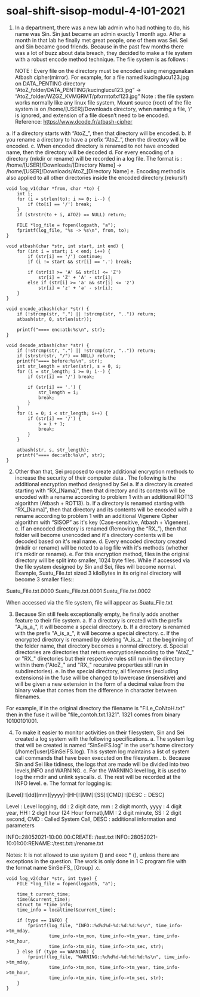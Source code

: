 # soal-shift-sisop-modul-4-I01-2021

1. In a department, there was a new lab admin who had nothing to do, his name was Sin. Sin just became an admin exactly 1 month ago. After a month in that lab he finally met great people, one of them was Sei. Sei and Sin became good friends. Because in the past few months there was a lot of buzz about data breach, they decided to make a file system with a robust encode method technique. The file system is as follows :
	
    NOTE : 
    Every file on the directory must be encoded using menggunakan Atbash cipher(mirror).
    For example, for a file named kucinglucu123.jpg on DATA_PENTING directory
    “AtoZ_folder/DATA_PENTING/kucinglucu123.jpg” → “AtoZ_folder/WZGZ_KVMGRMT/pfxrmtofxf123.jpg”
    Note : the file system works normally like any linux file system, Mount source (root) of the file system is on /home/[USER]/Downloads directory, when naming a file,  ‘/’ is            ignored, and extension of a file doesn’t need to be encoded.
    Reference: https://www.dcode.fr/atbash-cipher


a. If a directory starts with “AtoZ_”, then that directory will be encoded.
b. If you rename a directory to have a prefix “AtoZ_”, then the directory will be encoded.
c. When encoded directory is renamed to not have encoded name, then the directory will be decoded 
d. For every encoding of a directory (mkdir or rename) will be recorded in a log file. The format is : /home/[USER]/Downloads/[Directory Name] → /home/[USER]/Downloads/AtoZ_[Directory Name]
e. Encoding method is also applied to all other directories inside the encoded directory.(rekursif)

```shell
void log_v1(char *from, char *to) {
    int i;
    for (i = strlen(to); i >= 0; i--) {
        if (to[i] == '/') break;
    }
    if (strstr(to + i, ATOZ) == NULL) return;

    FILE *log_file = fopen(logpath, "a");
    fprintf(log_file, "%s -> %s\n", from, to);
}

void atbash(char *str, int start, int end) {
    for (int i = start; i < end; i++) {
        if (str[i] == '/') continue;
        if (i != start && str[i] == '.') break;

        if (str[i] >= 'A' && str[i] <= 'Z')
            str[i] = 'Z' + 'A' - str[i];
        else if (str[i] >= 'a' && str[i] <= 'z')
            str[i] = 'z' + 'a' - str[i];
    }
}

void encode_atbash(char *str) {
    if (!strcmp(str, ".") || !strcmp(str, "..")) return;
    atbash(str, 0, strlen(str));

    printf("==== enc:atb:%s\n", str);
}

void decode_atbash(char *str) {
    if (!strcmp(str, ".") || !strcmp(str, "..")) return;
    if (strstr(str, "/") == NULL) return;
    printf("==== before:%s\n", str);
    int str_length = strlen(str), s = 0, i;
    for (i = str_length; i >= 0; i--) {
        if (str[i] == '/') break;

        if (str[i] == '.') {
            str_length = i;
            break;
        }
    }
    for (i = 0; i < str_length; i++) {
        if (str[i] == '/') {
            s = i + 1;
            break;
        }
    }

    atbash(str, s, str_length);
    printf("==== dec:atb:%s\n", str);
}
```

2. Other than that, Sei proposed to create additional encryption methods to increase the security of their computer data . The following is the additional encryption method designed by Sei
a. If a directory is created starting with “RX_[Nama]”, then that directory and its contents will be encoded with a rename according to problem 1 with an additional ROT13 algorithm (Atbash + ROT13).
b. If a directory is renamed starting with “RX_[Nama]”, then that directory and its contents will be encoded with a rename according to problem 1 with an additional Vigenere Cipher algorithm with “SISOP” as it's key (Case-sensitive, Atbash + Vigenere).
c. If an encoded directory is renamed (Removing the “RX_”), then that folder will become unencoded and it's directory contents will be decoded based on it's real name.
d. Every encoded directory created (mkdir or rename) will be noted to a log file with it's methods (whether it's mkdir or rename).
e. For this encryption method, files in the original directory will be split into smaller, 1024 byte files. While if accessed via the file system designed by Sin and Sei, files will become normal. Example, Suatu_File.txt sized 3 kiloBytes in its original directory will become 3 smaller files::

Suatu_File.txt.0000
Suatu_File.txt.0001
Suatu_File.txt.0002

When accessed via the file system, file will appear as Suatu_File.txt

3. Because Sin still feels exceptionally empty, he finally adds another feature to their file system.
a. If a directory is created with the prefix "A_is_a_", it will become a special directory.
b. If a directory is renamed with the prefix "A_is_a_", it will become a special directory.
c. If the encrypted directory is renamed by deleting "A_is_a_" at the beginning of the folder name, that directory becomes a normal directory.
d. Special directories are directories that return encryption/encoding to the "AtoZ_" or "RX_" directories but their respective rules still run in the directory within them ("AtoZ_" and "RX_" recursive properties still run in subdirectories).
e. In the special directory, all filenames (excluding extensions) in the fuse will be changed to lowercase (insensitive) and will be given a new extension in the form of a decimal value from the binary value that comes from the difference in character between filenames.


For example, if in the original directory the filename is "FiLe_CoNtoH.txt" then in the fuse it will be "file_contoh.txt.1321". 1321 comes from binary 10100101001.



4. To make it easier to monitor activities on their filesystem, Sin and Sei created a log system with the following specifications.
a. The system log that will be created is named “SinSeiFS.log” in the user's home directory (/home/[user]/SinSeiFS.log). This system log maintains a list of system call commands that have been executed on the filesystem..
b. Because Sin and Sei like tidiness, the logs that are made will be divided into two levels,INFO and WARNING.
c. For the WARNING level log, it is used to log the rmdir and unlink syscalls.
d. The rest will be recorded at the INFO level.
e. The format for logging is:

[Level]::[dd][mm][yyyy]-[HH]:[MM]:[SS]:[CMD]::[DESC :: DESC]

Level : Level logging, dd : 2 digit date, mm : 2 digit month, yyyy : 4 digit year, HH : 2 digit hour (24 Hour format),MM : 2 digit minute, SS : 2 digit second, CMD : Called System Call, DESC : additional information and parameters

INFO::28052021-10:00:00:CREATE::/test.txt
INFO::28052021-10:01:00:RENAME::/test.txt::/rename.txt


Notes: 
It is not allowed to use system () and exec * (), unless there are exceptions in the question.
The work is only done in 1 C program file with the format name SinSeiFS_ [Group] .c. 

```shell
void log_v2(char *str, int type) {
    FILE *log_file = fopen(logpath, "a");

    time_t current_time;
    time(&current_time);
    struct tm *time_info;
    time_info = localtime(&current_time);

    if (type == INFO) {
        fprintf(log_file, "INFO::%d%d%d-%d:%d:%d:%s\n", time_info->tm_mday,
                time_info->tm_mon, time_info->tm_year, time_info->tm_hour,
                time_info->tm_min, time_info->tm_sec, str);
    } else if (type == WARNING) {
        fprintf(log_file, "WARNING::%d%d%d-%d:%d:%d:%s\n", time_info->tm_mday,
                time_info->tm_mon, time_info->tm_year, time_info->tm_hour,
                time_info->tm_min, time_info->tm_sec, str);
    }
}
```
